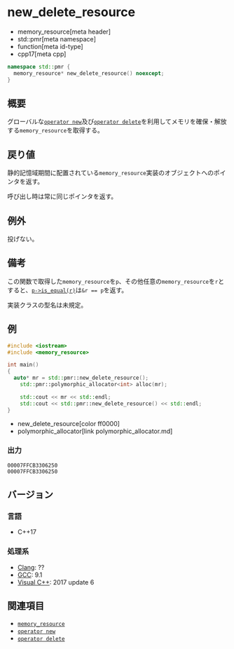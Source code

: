# new_delete_resource
* memory_resource[meta header]
* std::pmr[meta namespace]
* function[meta id-type]
* cpp17[meta cpp]

```cpp
namespace std::pmr {
  memory_resource* new_delete_resource() noexcept;
}
```

## 概要
グローバルな[`operator new`](/reference/new/op_new.md)及び[`operator delete`](/reference/new/op_delete.md)を利用してメモリを確保・解放する`memory_resource`を取得する。

## 戻り値
静的記憶域期間に配置されている`memory_resource`実装のオブジェクトへのポインタを返す。

呼び出し時は常に同じポインタを返す。

## 例外
投げない。

## 備考
この関数で取得した`memory_resource`を`p`、その他任意の`memory_resource`を`r`とすると、[`p->is_equal(r)`](memory_resource/is_equal.md)は`&r == p`を返す。

実装クラスの型名は未規定。

## 例
```cpp example
#include <iostream>
#include <memory_resource>

int main()
{
  auto* mr = std::pmr::new_delete_resource();
	std::pmr::polymorphic_allocator<int> alloc(mr);

	std::cout << mr << std::endl;
	std::cout << std::pmr::new_delete_resource() << std::endl;
}
```
* new_delete_resource[color ff0000]
* polymorphic_allocator[link polymorphic_allocator.md]

### 出力
```
00007FFCB3306250
00007FFCB3306250
```

## バージョン
### 言語
- C++17

### 処理系
- [Clang](/implementation.md#clang): ??
- [GCC](/implementation.md#gcc): 9.1
- [Visual C++](/implementation.md#visual_cpp): 2017 update 6

## 関連項目
- [`memory_resource`](memory_resource.md)
- [`operator new`](/reference/new/op_new.md)
- [`operator delete`](/reference/new/op_delete.md)